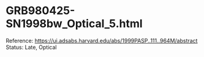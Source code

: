 # GRB980425-SN1998bw_Optical_5.html

Reference: https://ui.adsabs.harvard.edu/abs/1999PASP..111..964M/abstract
Status: Late, Optical